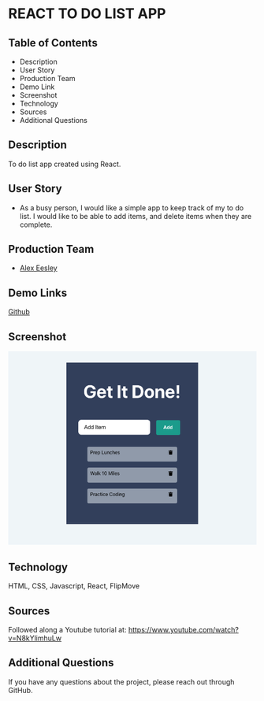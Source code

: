 # REACT TO DO LIST APP

## Table of Contents
* Description
* User Story
* Production Team
* Demo Link
* Screenshot
* Technology
* Sources
* Additional Questions   

## Description 
To do list app created using React.

## User Story

* As a busy person, I would like a simple app to keep track of my to do list. I would like to be able to add items, and delete items when they are complete.

## Production Team
* [Alex Eesley ](https://github.com/aeesley)

## Demo Links 
[Github](https://github.com/aeesley/react-todo-list-app)

## Screenshot
![Home](./todo-app-homepage.png)

## Technology
HTML, CSS, Javascript, React, FlipMove

## Sources
Followed along a Youtube tutorial at: https://www.youtube.com/watch?v=N8kYlimhuLw

## Additional Questions
If you have any questions about the project, please reach out through GitHub.
